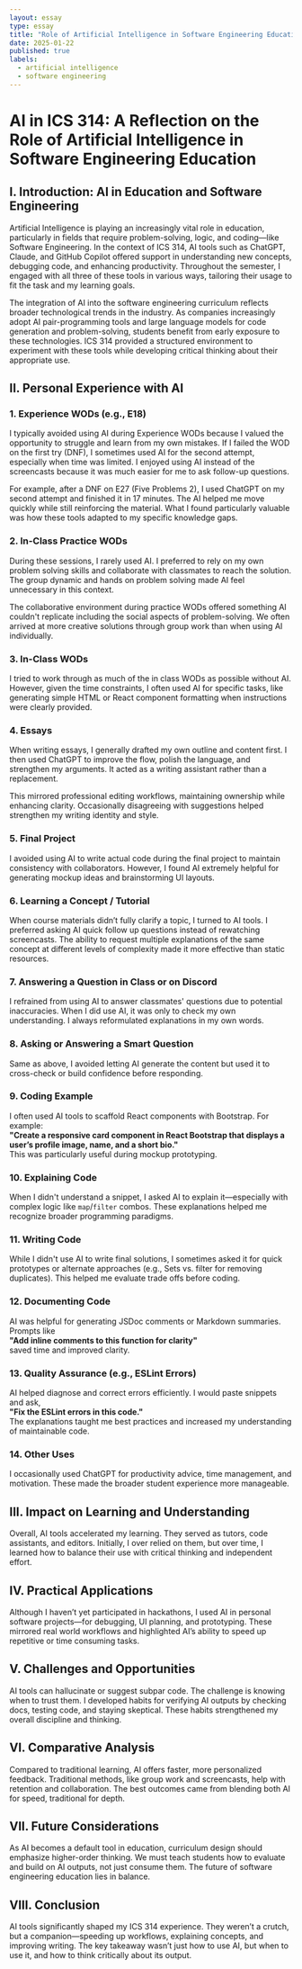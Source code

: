 ```yaml
---
layout: essay
type: essay
title: "Role of Artificial Intelligence in Software Engineering Education"
date: 2025-01-22
published: true
labels:
  - artificial intelligence
  - software engineering
---
```


# AI in ICS 314: A Reflection on the Role of Artificial Intelligence in Software Engineering Education

## I. Introduction: AI in Education and Software Engineering

Artificial Intelligence is playing an increasingly vital role in education, particularly in fields that require problem-solving, logic, and coding—like Software Engineering. In the context of ICS 314, AI tools such as ChatGPT, Claude, and GitHub Copilot offered support in understanding new concepts, debugging code, and enhancing productivity. Throughout the semester, I engaged with all three of these tools in various ways, tailoring their usage to fit the task and my learning goals.

The integration of AI into the software engineering curriculum reflects broader technological trends in the industry. As companies increasingly adopt AI pair-programming tools and large language models for code generation and problem-solving, students benefit from early exposure to these technologies. ICS 314 provided a structured environment to experiment with these tools while developing critical thinking about their appropriate use.

## II. Personal Experience with AI

### 1. Experience WODs (e.g., E18)

I typically avoided using AI during Experience WODs because I valued the opportunity to struggle and learn from my own mistakes. If I failed the WOD on the first try (DNF), I sometimes used AI for the second attempt, especially when time was limited. I enjoyed using AI instead of the screencasts because it was much easier for me to ask follow-up questions.

For example, after a DNF on E27 (Five Problems 2), I used ChatGPT on my second attempt and finished it in 17 minutes. The AI helped me move quickly while still reinforcing the material. What I found particularly valuable was how these tools adapted to my specific knowledge gaps.

### 2. In-Class Practice WODs

During these sessions, I rarely used AI. I preferred to rely on my own problem solving skills and collaborate with classmates to reach the solution. The group dynamic and hands on problem solving made AI feel unnecessary in this context.

The collaborative environment during practice WODs offered something AI couldn't replicate including the social aspects of problem-solving. We often arrived at more creative solutions through group work than when using AI individually.

### 3. In-Class WODs

I tried to work through as much of the in class WODs as possible without AI. However, given the time constraints, I often used AI for specific tasks, like generating simple HTML or React component formatting when instructions were clearly provided.

### 4. Essays

When writing essays, I generally drafted my own outline and content first. I then used ChatGPT to improve the flow, polish the language, and strengthen my arguments. It acted as a writing assistant rather than a replacement.

This mirrored professional editing workflows, maintaining ownership while enhancing clarity. Occasionally disagreeing with suggestions helped strengthen my writing identity and style.

### 5. Final Project

I avoided using AI to write actual code during the final project to maintain consistency with collaborators. However, I found AI extremely helpful for generating mockup ideas and brainstorming UI layouts.

### 6. Learning a Concept / Tutorial

When course materials didn’t fully clarify a topic, I turned to AI tools. I preferred asking AI quick follow up questions instead of rewatching screencasts. The ability to request multiple explanations of the same concept at different levels of complexity made it more effective than static resources.

### 7. Answering a Question in Class or on Discord

I refrained from using AI to answer classmates' questions due to potential inaccuracies. When I did use AI, it was only to check my own understanding. I always reformulated explanations in my own words.

### 8. Asking or Answering a Smart Question

Same as above, I avoided letting AI generate the content but used it to cross-check or build confidence before responding.

### 9. Coding Example

I often used AI tools to scaffold React components with Bootstrap. For example:  
**"Create a responsive card component in React Bootstrap that displays a user’s profile image, name, and a short bio."**  
This was particularly useful during mockup prototyping.

### 10. Explaining Code

When I didn't understand a snippet, I asked AI to explain it—especially with complex logic like `map`/`filter` combos. These explanations helped me recognize broader programming paradigms.

### 11. Writing Code

While I didn't use AI to write final solutions, I sometimes asked it for quick prototypes or alternate approaches (e.g., Sets vs. filter for removing duplicates). This helped me evaluate trade offs before coding.

### 12. Documenting Code

AI was helpful for generating JSDoc comments or Markdown summaries. Prompts like  
**"Add inline comments to this function for clarity"**  
saved time and improved clarity.

### 13. Quality Assurance (e.g., ESLint Errors)

AI helped diagnose and correct errors efficiently. I would paste snippets and ask,  
**"Fix the ESLint errors in this code."**  
The explanations taught me best practices and increased my understanding of maintainable code.

### 14. Other Uses

I occasionally used ChatGPT for productivity advice, time management, and motivation. These made the broader student experience more manageable.

## III. Impact on Learning and Understanding

Overall, AI tools accelerated my learning. They served as tutors, code assistants, and editors. Initially, I over relied on them, but over time, I learned how to balance their use with critical thinking and independent effort.

## IV. Practical Applications

Although I haven’t yet participated in hackathons, I used AI in personal software projects—for debugging, UI planning, and prototyping. These mirrored real world workflows and highlighted AI’s ability to speed up repetitive or time consuming tasks.

## V. Challenges and Opportunities

AI tools can hallucinate or suggest subpar code. The challenge is knowing when to trust them. I developed habits for verifying AI outputs by checking docs, testing code, and staying skeptical. These habits strengthened my overall discipline and thinking.

## VI. Comparative Analysis

Compared to traditional learning, AI offers faster, more personalized feedback. Traditional methods, like group work and screencasts, help with retention and collaboration. The best outcomes came from blending both AI for speed, traditional for depth.

## VII. Future Considerations

As AI becomes a default tool in education, curriculum design should emphasize higher-order thinking. We must teach students how to evaluate and build on AI outputs, not just consume them. The future of software engineering education lies in balance.

## VIII. Conclusion

AI tools significantly shaped my ICS 314 experience. They weren’t a crutch, but a companion—speeding up workflows, explaining concepts, and improving writing. The key takeaway wasn’t just how to use AI, but when to use it, and how to think critically about its output.
